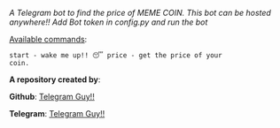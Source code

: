 <i>A Telegram bot to find the price of MEME COIN. This bot can be hosted anywhere!! Add Bot token in config.py and run the bot</i>


<u>Available commands</u>:

<code>start - wake me up!! 😴
price - get the price of your coin.</code> 

<b>A repository created by</b>:

<b>Github</b>: <a href="https://github.com/Telegram-Guyz">Telegram Guy!!</a>

<b>Telegram</b>: <a href="https://t.me/The_TGguy">Telegram Guy!!</a>
